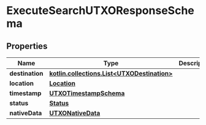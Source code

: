 
# ExecuteSearchUTXOResponseSchema

## Properties
Name | Type | Description | Notes
------------ | ------------- | ------------- | -------------
**destination** | [**kotlin.collections.List&lt;UTXODestination&gt;**](UTXODestination.md) |  |  [optional]
**location** | [**Location**](Location.md) |  |  [optional]
**timestamp** | [**UTXOTimestampSchema**](UTXOTimestampSchema.md) |  |  [optional]
**status** | [**Status**](Status.md) |  |  [optional]
**nativeData** | [**UTXONativeData**](UTXONativeData.md) |  |  [optional]



